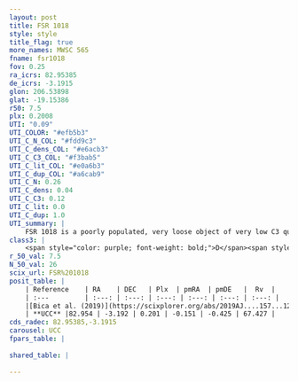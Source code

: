 ```yaml
---
layout: post
title: FSR 1018
style: style
title_flag: true
more_names: MWSC 565
fname: fsr1018
fov: 0.25
ra_icrs: 82.95385
de_icrs: -3.1915
glon: 206.53898
glat: -19.15386
r50: 7.5
plx: 0.2008
UTI: "0.09"
UTI_COLOR: "#efb5b3"
UTI_C_N_COL: "#fdd9c3"
UTI_C_dens_COL: "#e6acb3"
UTI_C_C3_COL: "#f3bab5"
UTI_C_lit_COL: "#e0a6b3"
UTI_C_dup_COL: "#a6cab9"
UTI_C_N: 0.26
UTI_C_dens: 0.04
UTI_C_C3: 0.12
UTI_C_lit: 0.0
UTI_C_dup: 1.0
UTI_summary: |
    FSR 1018 is a poorly populated, very loose object of very low C3 quality. It is rarely studied in the literature, with no articles listed in the last 6 years.
class3: |
    <span style="color: purple; font-weight: bold;">D</span><span style="color: red; font-weight: bold;">C</span>
r_50_val: 7.5
N_50_val: 26
scix_url: FSR%201018
posit_table: |
    | Reference    | RA    | DEC   | Plx  | pmRA  | pmDE   |  Rv  |
    | :---         | :---: | :---: | :---: | :---: | :---: | :---: |
    |[Bica et al. (2019)](https://scixplorer.org/abs/2019AJ....157...12B) | 82.947 | -3.128 | -- | -- | -- | -- |
    | **UCC** |82.954 | -3.192 | 0.201 | -0.151 | -0.425 | 67.427 | 
cds_radec: 82.95385,-3.1915
carousel: UCC
fpars_table: |
    
shared_table: |
    
---
```

